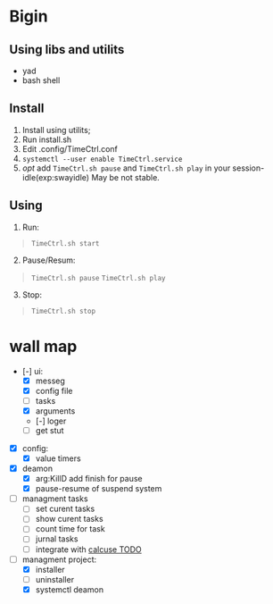 # Bigin
## Using libs and utilits
- yad
- bash shell
## Install
1. Install using utilits;
1. Run install.sh
1. Edit .config/TimeCtrl.conf
1. `systemctl --user enable TimeCtrl.service`
1. _opt_ add `TimeCtrl.sh pause` and `TimeCtrl.sh play` in your session-idle(exp:swayidle)
    May be not stable.
## Using
1. Run:
> `TimeCtrl.sh start`
2. Pause/Resum:
> `TimeCtrl.sh pause`
> `TimeCtrl.sh play`
3. Stop:
> `TimeCtrl.sh stop`

# wall map
- [-] ui:
    - [x] messeg
    - [x] config file
    - [ ] tasks
    - [x] arguments
    - [-] loger
    - [ ] get stut
- [x] config:
    - [x] value timers
- [x] deamon
    - [x] arg:KillD add finish for pause
    - [x] pause-resume of suspend system
- [ ] managment tasks
    - [ ] set curent tasks
    - [ ] show curent tasks
    - [ ] count time for task
    - [ ] jurnal tasks
    - [ ] integrate with [calcuse TODO](~/.local/share/calcuse/todo)
- [ ] managment project:
    - [x] installer
    - [ ] uninstaller
    - [x] systemctl deamon
